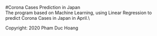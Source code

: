 #Corona Cases Prediction in Japan\
The program based on Machine Learning, using Linear Regression to predict Corona Cases in Japan in April.\
<div>Copyright: 2020 Pham Duc Hoang</div>

